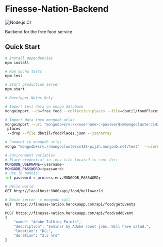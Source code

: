 # Finesse-Nation-Backend

![Node.js CI](https://github.com/Periphery428/Finesse-Nation-Backend/workflows/Node.js%20CI/badge.svg?branch=master)

Backend for the free food service.

## Quick Start

```bash
# Install dependencies
npm install

# Run mocha tests
npm test

# Start production server
npm start
```

```bash
# Developer Notes Only

# Import test data on mongo database
mongoimport --db=free_food --collection:places --file=dbutil/foodPlaces.json --jsonArray

# Import data into mongodb atlas
mongoimport --uri "mongodb+srv://<username>:<password>@mongoclustercs428-pijzh.mongodb.net/free_food" --collection
 places
 --drop --file dbutil/foodPlaces.json --jsonArray

# Connect to mongodb atlas
mongo "mongodb+srv://mongoclustercs428-pijzh.mongodb.net/test"  --username <username> --password <password>

# Environment variables
# Place credential in .env file located in root dir:
MONGODB_USERNAME=<username>
MONGODB_PASSWORD=<password>
# Use in nodejs:
let password = process.env.MONGODB_PASSWORD;
```

```bash
# Hello world
GET http://localhost:8080/api/food/helloworld

# Basic server -> mongodb call
GET  https://finesse-nation.herokuapp.com/api/food/getEvents

POST https://finesse-nation.herokuapp.com/api/food/addEvent
{
    "name": "Adobe Talking Points",
    "description": "Seminar by Adobe about jobs. Will have salad.",
    "location": "DCL",
    "duration": "2.5 hrs"
}

```

